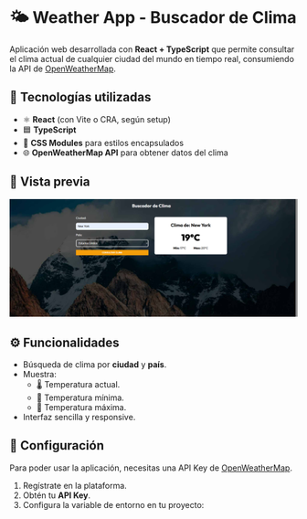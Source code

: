 # 🌤️ Weather App - Buscador de Clima

Aplicación web desarrollada con **React + TypeScript** que permite consultar el clima actual de cualquier ciudad del mundo en tiempo real, consumiendo la API de [OpenWeatherMap](https://openweathermap.org/).

## 🚀 Tecnologías utilizadas

- ⚛️ **React** (con Vite o CRA, según setup)
- 🟦 **TypeScript**
- 🎨 **CSS Modules** para estilos encapsulados
- 🌐 **OpenWeatherMap API** para obtener datos del clima

## 📸 Vista previa

![Weather App Screenshot](./public/screenshot.png)

## ⚙️ Funcionalidades

- Búsqueda de clima por **ciudad** y **país**.
- Muestra:
  - 🌡️ Temperatura actual.
  - 🔻 Temperatura mínima.
  - 🔺 Temperatura máxima.
- Interfaz sencilla y responsive.

## 🔑 Configuración

Para poder usar la aplicación, necesitas una API Key de [OpenWeatherMap](https://openweathermap.org/api).

1. Regístrate en la plataforma.
2. Obtén tu **API Key**.
3. Configura la variable de entorno en tu proyecto:

